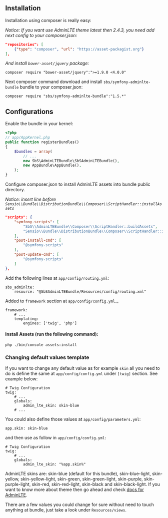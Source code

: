 ## Installation

Installation using composer is really easy:

_Notice: If you want use AdminLTE theme latest then 2.4.3, you need add next config to your composer,json:_
```json
"repositories": [
    {"type": "composer", "url": "https://asset-packagist.org"}
],
```
_And install `bower-asset/jquery` package:_

    composer require "bower-asset/jquery":">=1.9.0 <4.0.0"

Next composer command download and install `sbs/symfony-adminlte-bundle` bundle to your composer.json:

    composer require "sbs/symfony-adminlte-bundle":"1.5.*"

## Configurations

Enable the bundle in your kernel:

```php
<?php
// app/AppKernel.php
public function registerBundles()
{
    $bundles = array(
        // ...
        new SbS\AdminLTEBundle\SbSAdminLTEBundle(),
        new AppBundle\AppBundle(),
    );
}
```

Configure composer.json to install AdminLTE assets into bundle public directory.

_Notice: insert line before `Sensio\\Bundle\\DistributionBundle\\Composer\\ScriptHandler::installAssets`_

```json
"scripts": {
    "symfony-scripts": [
        "SbS\\AdminLTEBundle\\Composer\\ScriptHandler::buildAssets",
        "Sensio\\Bundle\\DistributionBundle\\Composer\\ScriptHandler::installAssets",
    ],
    "post-install-cmd": [
        "@symfony-scripts"
    ],
    "post-update-cmd": [
        "@symfony-scripts"
    ]
},
```

Add the following lines at `app/config/routing.yml`:

    sbs_adminlte:
        resource: "@SbSAdminLTEBundle/Resources/config/routing.xml"


Added to `framework` section  at `app/config/config.yml`._

    framework:
        # ...
        templating:
            engines: ['twig', 'php']

#### Install Assets (run the following command):

    php ./bin/console assets:install

### Changing default values template

If you want to change any default value as for example `skin` all you need to do is define the same at `app/config/config.yml` under `[twig]` section.
See example below:

    # Twig Configuration
    twig:
        # ...
        globals:
            admin_lte_skin: skin-blue
        # ...

You could also define those values at `app/config/parameters.yml`:

    app.skin: skin-blue

and then use as follow in `app/config/config.yml`:

    # Twig Configuration
    twig:
        # ...
        globals:
            admin_lte_skin: "%app.skin%"

AdminLTE skins are: skin-blue (default for this bundle), skin-blue-light, skin-yellow, skin-yellow-light, skin-green, skin-green-light, skin-purple, skin-purple-light, skin-red, skin-red-light, skin-black and skin-black-light.
If you want to know more about theme then go ahead and check [docs for AdminLTE][1].

There are a few values you could change for sure without need to touch anything at bundle, just take a look under `Resources/views`.

[1]: https://adminlte.io/docs/2.4/installation
